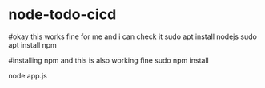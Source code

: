 # node-todo-cicd
#okay this works fine for me and i can check it
sudo apt install nodejs
sudo apt install npm

#installing npm and this is also working fine
sudo npm install

node app.js

